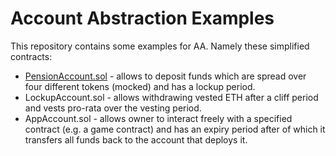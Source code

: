# Account Abstraction Examples

This repository contains some examples for AA. Namely these simplified contracts:

- [PensionAccount.sol](./contracts/PensionAccount.sol) - allows to deposit funds which are spread over four different tokens (mocked) and has a lockup period. 
- LockupAccount.sol - allows withdrawing vested ETH after a cliff period and vests pro-rata over the vesting period.
- AppAccount.sol - allows owner to interact freely with a specified contract (e.g. a game contract) and has an expiry period after of which it transfers all funds back to the account that deploys it. 
